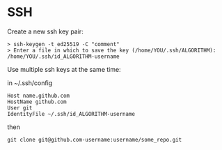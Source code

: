 # SSH

Create a new ssh key pair:

```
> ssh-keygen -t ed25519 -C "comment"
> Enter a file in which to save the key (/home/YOU/.ssh/ALGORITHM): /home/YOU/.ssh/id_ALGORITHM-username
```

Use multiple ssh keys at the same time:

in ~/.ssh/config

```
Host name.github.com   
HostName github.com
User git
IdentityFile ~/.ssh/id_ALGORITHM-username
```
then

```
git clone git@github.com-username:username/some_repo.git
```
